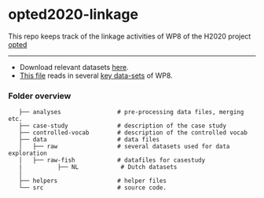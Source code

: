 # opted2020-linkage

This repo keeps track of the linkage activities of WP8 of the H2020 project [opted](https://opted.eu/)

----

- Download relevant datasets [here](get-data.py).
- [This file](reading-datafiles.ipynb) reads in several [key data-sets](info-on-datasets.md) of WP8.


### Folder overview

```
   ├── analyses                # pre-processing data files, merging etc.  
   ├── case-study              # description of the case study  
   ├── controlled-vocab        # description of the controlled vocab  
   ├── data                    # data files  
   │   ├── raw                 # several datasets used for data exploration    
   │   ├── raw-fish            # datafiles for casestudy  
   |          ├── NL            # Dutch datasets             
   │                         
   ├── helpers                 # helper files  
   └── src                     # source code.  
```
